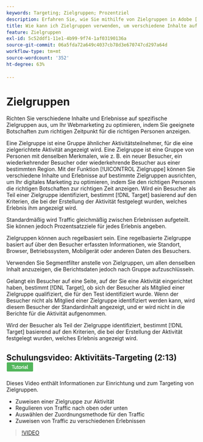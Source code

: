```yaml
---
keywords: Targeting; Zielgruppen; Prozentziel
description: Erfahren Sie, wie Sie mithilfe von Zielgruppen in Adobe [!DNL Target] verschiedene Inhalte und Erlebnisse auf bestimmte Zielgruppen ausrichten können, um Ihre Webmarketingbemühungen zu optimieren.
title: Wie kann ich Zielgruppen verwenden, um verschiedene Inhalte auf bestimmte Segmente auszurichten?
feature: Zielgruppen
exl-id: 5c52ddf1-11e1-4b99-9f74-1af03190136a
source-git-commit: 06a5fda72a649c4037cb78d3e670747cd297a64d
workflow-type: tm+mt
source-wordcount: '352'
ht-degree: 63%

---
```


# Zielgruppen

Richten Sie verschiedene Inhalte und Erlebnisse auf spezifische Zielgruppen aus, um Ihr Webmarketing zu optimieren, indem Sie geeignete Botschaften zum richtigen Zeitpunkt für die richtigen Personen anzeigen.

Eine Zielgruppe ist eine Gruppe ähnlicher Aktivitätsteilnehmer, für die eine zielgerichtete Aktivität angezeigt wird. Eine Zielgruppe ist eine Gruppe von Personen mit denselben Merkmalen, wie z. B. ein neuer Besucher, ein wiederkehrender Besucher oder wiederkehrende Besucher aus einer bestimmten Region. Mit der Funktion [!UICONTROL Zielgruppe] können Sie verschiedene Inhalte und Erlebnisse auf bestimmte Zielgruppen ausrichten, um Ihr digitales Marketing zu optimieren, indem Sie den richtigen Personen die richtigen Botschaften zur richtigen Zeit anzeigen. Wird ein Besucher als Teil einer Zielgruppe identifiziert, bestimmt [!DNL Target] basierend auf den Kriterien, die bei der Erstellung der Aktivität festgelegt wurden, welches Erlebnis ihm angezeigt wird.

Standardmäßig wird Traffic gleichmäßig zwischen Erlebnissen aufgeteilt. Sie können jedoch  Prozentsatzziele für jedes Erlebnis angeben.

Zielgruppen können auch regelbasiert sein. Eine regelbasierte Zielgruppe basiert auf über den Besucher erfassten Informationen, wie Standort, Browser, Betriebssystem, Mobilgerät oder anderen Daten des Besuchers.

Verwenden Sie Segmentfilter anstelle von Zielgruppen, um allen denselben Inhalt anzuzeigen, die Berichtsdaten jedoch nach Gruppe aufzuschlüsseln.

Gelangt ein Besucher auf eine Seite, auf der Sie eine Aktivität eingerichtet haben, bestimmt [!DNL Target], ob sich der Besucher als Mitglied einer Zielgruppe qualifiziert, die für den Test identifiziert wurde. Wenn der Besucher nicht als Mitglied einer Zielgruppe identifiziert werden kann, wird diesem Besucher der Standardinhalt angezeigt, und er wird nicht in die Berichte für die Aktivität aufgenommen.

Wird der Besucher als Teil der Zielgruppe identifiziert, bestimmt [!DNL Target] basierend auf den Kriterien, die bei der Erstellung der Aktivität festgelegt wurden, welches Erlebnis angezeigt wird.

## Schulungsvideo: Aktivitäts-Targeting  (2:13) ![Tutorial-Badge](/help/assets/tutorial.png)

Dieses Video enthält Informationen zur Einrichtung und zum Targeting von Zielgruppen.

* Zuweisen einer Zielgruppe zur Aktivität
* Regulieren von Traffic nach oben oder unten
* Auswählen der Zuordnungsmethode für den Traffic
* Zuweisen von Traffic zu verschiedenen Erlebnissen

>[!VIDEO](https://video.tv.adobe.com/v/17385)
